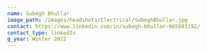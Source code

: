 ```yaml
---
name: Subegh Bhullar
image_path: /images/headshots/Electrical/SubeghBhullar.jpg
contact: https://www.linkedin.com/in/subegh-bhullar-665603192/
contact_type: linkedIn
g_year: Winter 2022
---
```

